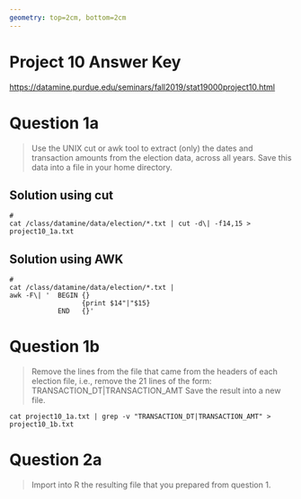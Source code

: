 ```yaml
---
geometry: top=2cm, bottom=2cm
---
```


# Project 10 Answer Key
https://datamine.purdue.edu/seminars/fall2019/stat19000project10.html

# Question 1a
> Use the UNIX cut or awk tool to extract (only) the dates and transaction
amounts from the election data, across all years. Save this data into a file in
your home directory.


## Solution using cut
```{.sh}
# 
cat /class/datamine/data/election/*.txt | cut -d\| -f14,15 > project10_1a.txt
```

## Solution using AWK
```{.sh}
# 
cat /class/datamine/data/election/*.txt |
awk -F\| '  BEGIN {}
                  {print $14"|"$15}
            END   {}'
```

# Question 1b
> Remove the lines from the file that came from the headers of each election
file, i.e., remove the 21 lines of the form: TRANSACTION_DT|TRANSACTION_AMT
Save the result into a new file.

```{.sh}
cat project10_1a.txt | grep -v "TRANSACTION_DT|TRANSACTION_AMT" > project10_1b.txt
```

# Question 2a
> Import into R the resulting file that you prepared from question 1.

```{.r}

```
